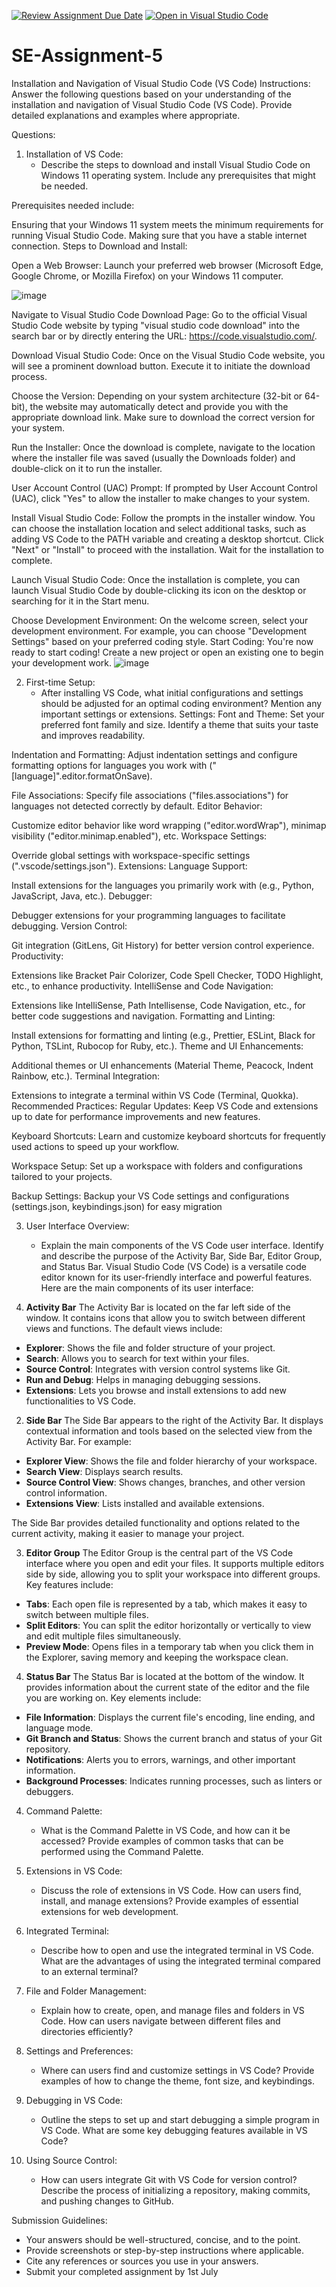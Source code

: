[![Review Assignment Due Date](https://classroom.github.com/assets/deadline-readme-button-24ddc0f5d75046c5622901739e7c5dd533143b0c8e959d652212380cedb1ea36.svg)](https://classroom.github.com/a/XoLGRbHq)
[![Open in Visual Studio Code](https://classroom.github.com/assets/open-in-vscode-718a45dd9cf7e7f842a935f5ebbe5719a5e09af4491e668f4dbf3b35d5cca122.svg)](https://classroom.github.com/online_ide?assignment_repo_id=15220624&assignment_repo_type=AssignmentRepo)
# SE-Assignment-5
Installation and Navigation of Visual Studio Code (VS Code)
 Instructions:
Answer the following questions based on your understanding of the installation and navigation of Visual Studio Code (VS Code). Provide detailed explanations and examples where appropriate.

 Questions:

1. Installation of VS Code:
   - Describe the steps to download and install Visual Studio Code on Windows 11 operating system. Include any prerequisites that might be needed.

Prerequisites needed include:

Ensuring that your Windows 11 system meets the minimum requirements for running Visual Studio Code.
Making sure that you have a stable internet connection.
Steps to Download and Install:

Open a Web Browser:
Launch your preferred web browser (Microsoft Edge, Google Chrome, or Mozilla Firefox) on your Windows 11 computer.

![image](https://github.com/Powerlearnproject/se-assignment-5-Auraliah/assets/171556090/79ff6782-cb08-4817-a253-bb5e58c0f2ad)

Navigate to Visual Studio Code Download Page:
Go to the official Visual Studio Code website by typing "visual studio code download" into the search bar or by directly entering the URL: https://code.visualstudio.com/.

Download Visual Studio Code:
Once on the Visual Studio Code website, you will see a prominent download button. Execute it to initiate the download process.

Choose the Version:
Depending on your system architecture (32-bit or 64-bit), the website may automatically detect and provide you with the appropriate download link. Make sure to download the correct version for your system.

Run the Installer:
Once the download is complete, navigate to the location where the installer file was saved (usually the Downloads folder) and double-click on it to run the installer.

User Account Control (UAC) Prompt:
If prompted by User Account Control (UAC), click "Yes" to allow the installer to make changes to your system.

Install Visual Studio Code:
Follow the prompts in the installer window. You can choose the installation location and select additional tasks, such as adding VS Code to the PATH variable and creating a desktop shortcut. Click "Next" or "Install" to proceed with the installation. Wait for the installation to complete.


Launch Visual Studio Code:
Once the installation is complete, you can launch Visual Studio Code by double-clicking its icon on the desktop or searching for it in the Start menu.

Choose Development Environment:
On the welcome screen, select your development environment. For example, you can choose "Development Settings" based on your preferred coding style.
Start Coding:
You're now ready to start coding! Create a new project or open an existing one to begin your development work.
![image](https://github.com/Powerlearnproject/se-assignment-5-Auraliah/assets/171556090/2e816764-dc1d-44b0-b726-625bd5eecce5)



2. First-time Setup:
   - After installing VS Code, what initial configurations and settings should be adjusted for an optimal coding environment? Mention any important settings or extensions.
Settings:
Font and Theme:
Set your preferred font family and size.
Identify a theme that suits your taste and improves readability.

Indentation and Formatting:
Adjust indentation settings and configure formatting options for languages you work with ("[language]".editor.formatOnSave).

File Associations:
Specify file associations ("files.associations") for languages not detected correctly by default.
Editor Behavior:

Customize editor behavior like word wrapping ("editor.wordWrap"), minimap visibility ("editor.minimap.enabled"), etc.
Workspace Settings:

Override global settings with workspace-specific settings (".vscode/settings.json").
Extensions:
Language Support:

Install extensions for the languages you primarily work with (e.g., Python, JavaScript, Java, etc.).
Debugger:

Debugger extensions for your programming languages to facilitate debugging.
Version Control:

Git integration (GitLens, Git History) for better version control experience.
Productivity:

Extensions like Bracket Pair Colorizer, Code Spell Checker, TODO Highlight, etc., to enhance productivity.
IntelliSense and Code Navigation:

Extensions like IntelliSense, Path Intellisense, Code Navigation, etc., for better code suggestions and navigation.
Formatting and Linting:

Install extensions for formatting and linting (e.g., Prettier, ESLint, Black for Python, TSLint, Rubocop for Ruby, etc.).
Theme and UI Enhancements:

Additional themes or UI enhancements (Material Theme, Peacock, Indent Rainbow, etc.).
Terminal Integration:

Extensions to integrate a terminal within VS Code (Terminal, Quokka).
Recommended Practices:
Regular Updates: Keep VS Code and extensions up to date for performance improvements and new features.

Keyboard Shortcuts: Learn and customize keyboard shortcuts for frequently used actions to speed up your workflow.

Workspace Setup: Set up a workspace with folders and configurations tailored to your projects.

Backup Settings: Backup your VS Code settings and configurations (settings.json, keybindings.json) for easy migration

3. User Interface Overview:
   - Explain the main components of the VS Code user interface. Identify and describe the purpose of the Activity Bar, Side Bar, Editor Group, and Status Bar.
   Visual Studio Code (VS Code) is a versatile code editor known for its user-friendly interface and powerful features. Here are the main components of its user interface:

 1. **Activity Bar**
The Activity Bar is located on the far left side of the window. It contains icons that allow you to switch between different views and functions. The default views include:

- **Explorer**: Shows the file and folder structure of your project.
- **Search**: Allows you to search for text within your files.
- **Source Control**: Integrates with version control systems like Git.
- **Run and Debug**: Helps in managing debugging sessions.
- **Extensions**: Lets you browse and install extensions to add new functionalities to VS Code.

 2. **Side Bar**
The Side Bar appears to the right of the Activity Bar. It displays contextual information and tools based on the selected view from the Activity Bar. For example:

- **Explorer View**: Shows the file and folder hierarchy of your workspace.
- **Search View**: Displays search results.
- **Source Control View**: Shows changes, branches, and other version control information.
- **Extensions View**: Lists installed and available extensions.

The Side Bar provides detailed functionality and options related to the current activity, making it easier to manage your project.

3. **Editor Group**
The Editor Group is the central part of the VS Code interface where you open and edit your files. It supports multiple editors side by side, allowing you to split your workspace into different groups. Key features include:

- **Tabs**: Each open file is represented by a tab, which makes it easy to switch between multiple files.
- **Split Editors**: You can split the editor horizontally or vertically to view and edit multiple files simultaneously.
- **Preview Mode**: Opens files in a temporary tab when you click them in the Explorer, saving memory and keeping the workspace clean.

 4. **Status Bar**
The Status Bar is located at the bottom of the window. It provides information about the current state of the editor and the file you are working on. Key elements include:

- **File Information**: Displays the current file's encoding, line ending, and language mode.
- **Git Branch and Status**: Shows the current branch and status of your Git repository.
- **Notifications**: Alerts you to errors, warnings, and other important information.
- **Background Processes**: Indicates running processes, such as linters or debuggers.

4. Command Palette:
   - What is the Command Palette in VS Code, and how can it be accessed? Provide examples of common tasks that can be performed using the Command Palette.

5. Extensions in VS Code:
   - Discuss the role of extensions in VS Code. How can users find, install, and manage extensions? Provide examples of essential extensions for web development.

6. Integrated Terminal:
   - Describe how to open and use the integrated terminal in VS Code. What are the advantages of using the integrated terminal compared to an external terminal?

7. File and Folder Management:
   - Explain how to create, open, and manage files and folders in VS Code. How can users navigate between different files and directories efficiently?

8. Settings and Preferences:
   - Where can users find and customize settings in VS Code? Provide examples of how to change the theme, font size, and keybindings.

9. Debugging in VS Code:
   - Outline the steps to set up and start debugging a simple program in VS Code. What are some key debugging features available in VS Code?

10. Using Source Control:
    - How can users integrate Git with VS Code for version control? Describe the process of initializing a repository, making commits, and pushing changes to GitHub.

 Submission Guidelines:
- Your answers should be well-structured, concise, and to the point.
- Provide screenshots or step-by-step instructions where applicable.
- Cite any references or sources you use in your answers.
- Submit your completed assignment by 1st July 

